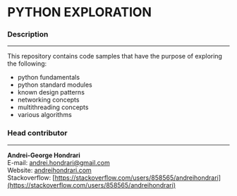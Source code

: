 # PYTHON EXPLORATION

### Description
---
This repository contains code samples that have the purpose of exploring the following:
- python fundamentals
- python standard modules
- known design patterns
- networking concepts
- multithreading concepts
- various algorithms

### Head contributor 
---

**Andrei-George Hondrari**  
E-mail: [andrei.hondrari@gmail.com](mailto:andrei.hondrari@gmail.com)  
Website: [andreihondrari.com](https://andreihondrari.com)  
Stackoverflow: [https://stackoverflow.com/users/858565/andreihondrari](https://stackoverflow.com/users/858565/andreihondrari)
